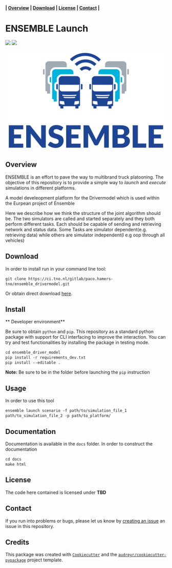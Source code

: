 **| [Overview](#overview) | [Download](#download) | [License](#license) | [Contact](#contact) |**

# ENSEMBLE Launch 

![](https://img.shields.io/badge/platform-VISSIM-blue) ![](https://img.shields.io/badge/platform-SymuVia-green) 

![](img/logo.png)

## Overview 

ENSEMBLE is an effort to pave the way to multibrand truck platooning. The objective of this repository is to provide a simple way to *launch* and *execute* simulations in different platforms. 

A model develeopment platform for the Drivermodel which is used within the Eurpean project of Ensemble


Here we describe how we think the structure of the joint algorithm should be. The two simulators are called and started separately and they both perform different tasks.  Each should be capable of sending and retrieving network and status data. Some Tasks are simulator dependent(e.g. retrieving data) while others are simulator independent(l e.g oop through all vehicles)


## Download

In order to install run in your command line tool:

```
git clone https://ci.tno.nl/gitlab/paco.hamers-tno/ensemble_drivermodel.git
```
Or obtain direct download [here](https://ci.tno.nl/gitlab/paco.hamers-tno/ensemble_drivermodel/-/archive/master/ensemble_drivermodel-master.zip). 


## Install 

** Developer environment**

Be sure to obtain `python` and `pip`.  This repository as a standard python package with support for CLI interfacing to improve the interaction. 
You can try and test functionalities by installing the package in testing mode.

```
cd ensemble_driver_model 
pip install -r requirements_dev.txt 
pip install --editable . 
```
**Note:** Be sure to be in the folder before launching the `pip` instruction 

## Usage 

In order to use this tool 

```
ensemble launch scenario -f path/to/simulation_file_1 path/to_simulation_file_2 -p path/to_platform/
```
## Documentation 

Documentation is available in the `docs` folder. In order to construct the documentation 

```
cd docs
make html 
```

## License 

The code here contained is licensed under **TBD**

## Contact 

If you run into problems or bugs, please let us know by [creating an issue](https://ci.tno.nl/gitlab/paco.hamers-tno/ensemble_drivermodel/issues/new) an issue in this repository.

## Credits 

This package was created with [`Cookiecutter`](https://github.com/audreyr/cookiecutter) and the [`audreyr/cookiecutter-pypackage`](https://github.com/audreyr/cookiecutter-pypackage) project template.